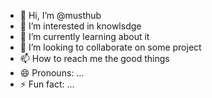 - 👋 Hi, I’m @musthub
- 👀 I’m interested in knowlsdge
- 🌱 I’m currently learning about it
- 💞️ I’m looking to collaborate on some project
- 📫 How to reach me the good things
- 😄 Pronouns: ...
- ⚡ Fun fact: ...

<!---
musthub/musthub is a ✨ special ✨ repository because its `README.md` (this file) appears on your GitHub profile.
You can click the Preview link to take a look at your changes.
--->
